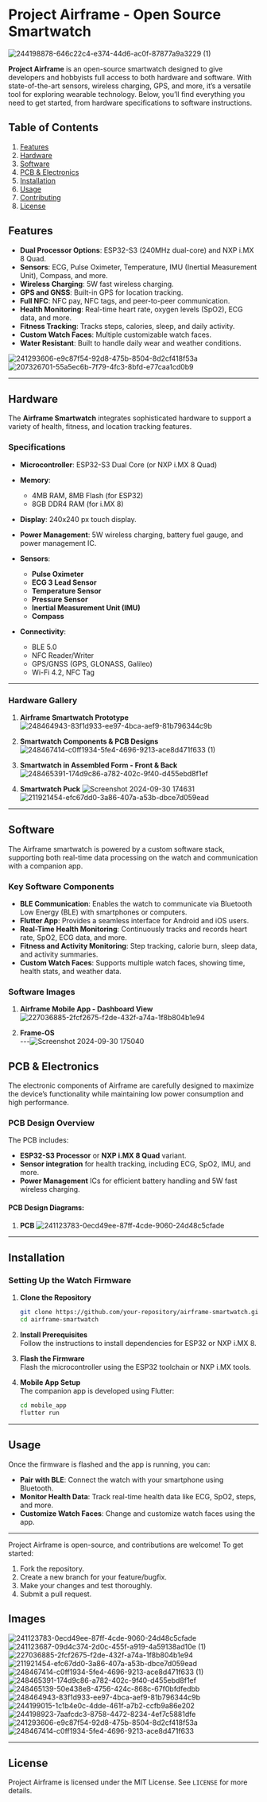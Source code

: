 # Project Airframe - Open Source Smartwatch

![244198878-646c22c4-e374-44d6-ac0f-87877a9a3229 (1)](https://github.com/user-attachments/assets/7a5e7fc0-9f43-4ed2-866d-ce484d9eea08)

**Project Airframe** is an open-source smartwatch designed to give developers and hobbyists full access to both hardware and software. With state-of-the-art sensors, wireless charging, GPS, and more, it’s a versatile tool for exploring wearable technology. Below, you’ll find everything you need to get started, from hardware specifications to software instructions.

## Table of Contents
1. [Features](#features)
2. [Hardware](#hardware)
3. [Software](#software)
4. [PCB & Electronics](#pcb--electronics)
5. [Installation](#installation)
6. [Usage](#usage)
7. [Contributing](#contributing)
8. [License](#license)

## Features

- **Dual Processor Options**: ESP32-S3 (240MHz dual-core) and NXP i.MX 8 Quad.
- **Sensors**: ECG, Pulse Oximeter, Temperature, IMU (Inertial Measurement Unit), Compass, and more.
- **Wireless Charging**: 5W fast wireless charging.
- **GPS and GNSS**: Built-in GPS for location tracking.
- **Full NFC**: NFC pay, NFC tags, and peer-to-peer communication.
- **Health Monitoring**: Real-time heart rate, oxygen levels (SpO2), ECG data, and more.
- **Fitness Tracking**: Tracks steps, calories, sleep, and daily activity.
- **Custom Watch Faces**: Multiple customizable watch faces.
- **Water Resistant**: Built to handle daily wear and weather conditions.

![241293606-e9c87f54-92d8-475b-8504-8d2cf418f53a](https://github.com/user-attachments/assets/693da952-6e1c-453d-a6ec-a126f1c2ab03)
![207326701-55a5ec6b-7f79-4fc3-8bfd-e77caa1cd0b9](https://github.com/user-attachments/assets/4d40084b-7ca1-4a87-8b07-80a2468a00cc)


---

## Hardware

The **Airframe Smartwatch** integrates sophisticated hardware to support a variety of health, fitness, and location tracking features.

### Specifications

- **Microcontroller**: ESP32-S3 Dual Core (or NXP i.MX 8 Quad)
- **Memory**: 
  - 4MB RAM, 8MB Flash (for ESP32)
  - 8GB DDR4 RAM (for i.MX 8)
- **Display**: 240x240 px touch display.
- **Power Management**: 5W wireless charging, battery fuel gauge, and power management IC.
- **Sensors**:
  - **Pulse Oximeter** 
  - **ECG 3 Lead Sensor** 
  - **Temperature Sensor**
  - **Pressure Sensor**
  - **Inertial Measurement Unit (IMU)**
  - **Compass**
  
- **Connectivity**: 
  - BLE 5.0
  - NFC Reader/Writer
  - GPS/GNSS (GPS, GLONASS, Galileo)
  - Wi-Fi 4.2, NFC Tag

---

### Hardware Gallery

1. **Airframe Smartwatch Prototype**
   ![248464943-83f1d933-ee97-4bca-aef9-81b796344c9b](https://github.com/user-attachments/assets/3a7f311c-2e9c-446f-94e9-5d0d884ee9e1)

2. **Smartwatch Components & PCB Designs**  
   ![248467414-c0ff1934-5fe4-4696-9213-ace8d471f633 (1)](https://github.com/user-attachments/assets/4cb15749-a03a-4ba1-91e2-6235cf5d4ce2)

3. **Smartwatch in Assembled Form - Front & Back**
   ![248465391-174d9c86-a782-402c-9f40-d455ebd8f1ef](https://github.com/user-attachments/assets/88d6a27c-0659-45d0-a401-6666e3d667b4)
   
3. **Smartwatch Puck**
   ![Screenshot 2024-09-30 174631](https://github.com/user-attachments/assets/f66506e5-2965-4dd6-ac76-fcacb692d002)
   ![211921454-efc67dd0-3a86-407a-a53b-dbce7d059ead](https://github.com/user-attachments/assets/1e383d4d-ad63-4f46-b15b-b5678c955e0d)


---

## Software

The Airframe smartwatch is powered by a custom software stack, supporting both real-time data processing on the watch and communication with a companion app.

### Key Software Components

- **BLE Communication**: Enables the watch to communicate via Bluetooth Low Energy (BLE) with smartphones or computers.
- **Flutter App**: Provides a seamless interface for Android and iOS users.
- **Real-Time Health Monitoring**: Continuously tracks and records heart rate, SpO2, ECG data, and more.
- **Fitness and Activity Monitoring**: Step tracking, calorie burn, sleep data, and activity summaries.
- **Custom Watch Faces**: Supports multiple watch faces, showing time, health stats, and weather data.

### Software Images

1. **Airframe Mobile App - Dashboard View**  
![227036885-2fcf2675-f2de-432f-a74a-1f8b804b1e94](https://github.com/user-attachments/assets/7a61117e-b7ba-4130-8972-cf81db6b3340)

2. **Frame-OS**  
---![Screenshot 2024-09-30 175040](https://github.com/user-attachments/assets/5502f927-6beb-450d-83aa-34725e6c004d)


## PCB & Electronics

The electronic components of Airframe are carefully designed to maximize the device’s functionality while maintaining low power consumption and high performance.

### PCB Design Overview

The PCB includes:
- **ESP32-S3 Processor** or **NXP i.MX 8 Quad** variant.
- **Sensor integration** for health tracking, including ECG, SpO2, IMU, and more.
- **Power Management** ICs for efficient battery handling and 5W fast wireless charging.
  
#### PCB Design Diagrams:

1. **PCB**
   ![241123783-0ecd49ee-87ff-4cde-9060-24d48c5cfade](https://github.com/user-attachments/assets/2314dfe0-84d8-4635-9061-3e2ef1ed1341)

---

## Installation

### Setting Up the Watch Firmware

1. **Clone the Repository**  
   ```bash
   git clone https://github.com/your-repository/airframe-smartwatch.git
   cd airframe-smartwatch
   ```

2. **Install Prerequisites**  
   Follow the instructions to install dependencies for ESP32 or NXP i.MX 8.

3. **Flash the Firmware**  
   Flash the microcontroller using the ESP32 toolchain or NXP i.MX tools.

4. **Mobile App Setup**  
   The companion app is developed using Flutter:
   ```bash
   cd mobile_app
   flutter run
   ```

---

## Usage

Once the firmware is flashed and the app is running, you can:

- **Pair with BLE**: Connect the watch with your smartphone using Bluetooth.
- **Monitor Health Data**: Track real-time health data like ECG, SpO2, steps, and more.
- **Customize Watch Faces**: Change and customize watch faces using the app.

---



Project Airframe is open-source, and contributions are welcome! To get started:

1. Fork the repository.
2. Create a new branch for your feature/bugfix.
3. Make your changes and test thoroughly.
4. Submit a pull request.

## Images
![241123783-0ecd49ee-87ff-4cde-9060-24d48c5cfade](https://github.com/user-attachments/assets/723f9d1d-d55b-43e2-903b-58e9a6d527c5)
![241123687-09d4c374-2d0c-455f-a919-4a59138ad10e (1)](https://github.com/user-attachments/assets/98daed2b-03cf-461d-a02b-3312617687c1)
![227036885-2fcf2675-f2de-432f-a74a-1f8b804b1e94](https://github.com/user-attachments/assets/dc71fa96-021d-498c-95cd-1b7353347f7b)
![211921454-efc67dd0-3a86-407a-a53b-dbce7d059ead](https://github.com/user-attachments/assets/d7088ce9-c997-458a-9e91-dc985a632ba4)
![248467414-c0ff1934-5fe4-4696-9213-ace8d471f633 (1)](https://github.com/user-attachments/assets/61887194-b57b-45d6-9b67-0e76043d813e)
![248465391-174d9c86-a782-402c-9f40-d455ebd8f1ef](https://github.com/user-attachments/assets/6e123352-491e-40b5-af0f-9c0008e83fb9)
![248465139-50e438e8-4756-424c-868c-67f0bfdfedbb](https://github.com/user-attachments/assets/a68f6fce-e5cd-4bab-bd28-738f808581b7)
![248464943-83f1d933-ee97-4bca-aef9-81b796344c9b](https://github.com/user-attachments/assets/a76052a9-a93f-41f6-9087-b57bb3987414)
![244199015-1c1b4e0c-4dde-461f-a7b2-ccfb9a86e202](https://github.com/user-attachments/assets/92ec8bbe-2105-4832-90a0-8a6831f65365)
![244198923-7aafcdc3-8758-4472-8234-4ef7c5881dfe](https://github.com/user-attachments/assets/8199f988-7c31-4913-b2d4-b22e3f266962)
![241293606-e9c87f54-92d8-475b-8504-8d2cf418f53a](https://github.com/user-attachments/assets/979d5030-795e-4fb5-97d5-64fe775a2b9d)
![248467414-c0ff1934-5fe4-4696-9213-ace8d471f633](https://github.com/user-attachments/assets/172599c9-fc08-4d54-b06c-b6f6def764fe)


---

## License

Project Airframe is licensed under the MIT License. See `LICENSE` for more details.
